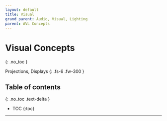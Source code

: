 ```yaml
---
layout: default
title: Visual
grand_parent: Audio, Visual, Lighting
parent: AVL Concepts
---
```

# Visual Concepts
{: .no_toc }

Projections, Displays
{: .fs-6 .fw-300 }

## Table of contents
{: .no_toc .text-delta }

* TOC
{:toc}

---